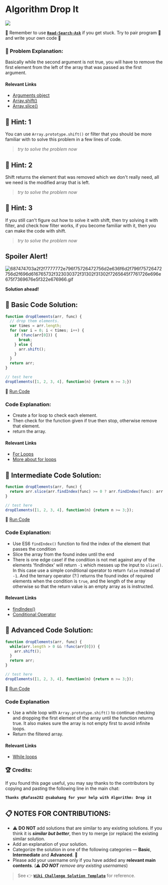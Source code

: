 # Algorithm Drop It

![](https://i.imgur.com/goyTFy2.png)

:triangular_flag_on_post: Remember to use [**`Read-Search-Ask`**](FreeCodeCamp-Get-Help) if you get stuck. Try to pair program :busts_in_silhouette: and write your own code :pencil:

### :checkered_flag: Problem Explanation:

Basically while the second argument is not true, you will have to remove the first element from the left of the array that was passed as the first argument.

#### Relevant Links

- [Arguments object](JS-Arguments)
- [Array.shift()](JS-Array-Prototype-Shift)
- [Array.slice()](JS-Array-Prototype-Slice)

## :speech_balloon: Hint: 1

You can use `Array.prototype.shift()` or filter that you should be more familiar with to solve this problem in a few lines of code.

> _try to solve the problem now_

## :speech_balloon: Hint: 2

Shift returns the element that was removed which we don't really need, all we need is the modified array that is left.

> _try to solve the problem now_

## :speech_balloon: Hint: 3

If you still can't figure out how to solve it with shift, then try solving it with filter, and check how filter works, if you become familiar with it, then you can make the code with shift.

> _try to solve the problem now_

## Spoiler Alert!

![687474703a2f2f7777772e796f75726472756d2e636f6d2f796f75726472756d2f696d616765732f323030372f31302f31302f7265645f7761726e696e675f7369676e5f322e676966.gif](https://files.gitter.im/FreeCodeCamp/Wiki/nlOm/thumb/687474703a2f2f7777772e796f75726472756d2e636f6d2f796f75726472756d2f696d616765732f323030372f31302f31302f7265645f7761726e696e675f7369676e5f322e676966.gif)

**Solution ahead!**

## :beginner: Basic Code Solution:

```javascript
function dropElements(arr, func) {
  // drop them elements.
  var times = arr.length;
  for (var i = 0; i < times; i++) {
    if (func(arr[0])) {
      break;
    } else {
      arr.shift();
    }
  }
  return arr;
}

// test here
dropElements([1, 2, 3, 4], function(n) {return n >= 3;})
```

:rocket: [Run Code](https://repl.it/CLna/0)

### Code Explanation:

- Create a for loop to check each element.
- Then check for the function given if true then stop, otherwise remove that element.
- return the array.

#### Relevant Links

- [For Loops](JS-For-Loop)
- [More about for loops](JS-For-Loops-Explained)

## :sunflower: Intermediate Code Solution:

```javascript
function dropElements(arr, func) {
  return arr.slice(arr.findIndex(func) >= 0 ? arr.findIndex(func): arr.length, arr.length);
}

// test here
dropElements([1, 2, 3, 4], function(n) {return n >= 3;});
```

:rocket: [Run Code](https://repl.it/CLnc/0)

### Code Explanation:

- Use ES6 `findIndex()` function to find the index of the element that passes the condition
- Slice the array from the found index until the end
- There is one edge case! if the condition is not met against any of the elements 'findIndex' will return `-1` which messes up the input to `slice()`. In this case use a simple conditional operator to return `false` instead of `-1`. And the ternary operator (?:) returns the found index of required elements when the condition is `true`, and the length of the array otherwise so that the return value is an empty array as is instructed.

#### Relevant Links

- [findIndex()](https://developer.mozilla.org/en-US/docs/Web/JavaScript/Reference/Global_Objects/Array/findIndex)
- [Conditional Operator](https://developer.mozilla.org/en-US/docs/Web/JavaScript/Reference/Operators/Conditional_Operator)

## :rotating_light: Advanced Code Solution:

```javascript
function dropElements(arr, func) {
  while(arr.length > 0 && !func(arr[0])) {
    arr.shift();
  }
  return arr;
}

// test here
dropElements([1, 2, 3, 4], function(n) {return n >= 3;});
```

:rocket: [Run Code](https://repl.it/CLnf/0)

### Code Explanation

- Use a while loop with `Array.prototype.shift()` to continue checking and dropping the first element of the array until the function returns true. It also makes sure the array is not empty first to avoid infinite loops.
- Return the filtered array.

#### Relevant Links

- [While loops](JS-While-Loop)

### :trophy: Credits:

If you found this page useful, you may say thanks to the contributors by copying and pasting the following line in the main chat:

**`Thanks @Rafase282 @sabahang for your help with Algorithm: Drop it`**

## :clipboard: NOTES FOR CONTRIBUTIONS:

- :warning: **DO NOT** add solutions that are similar to any existing solutions. If you think it is **_similar but better_**, then try to merge (or replace) the existing similar solution.
- Add an explanation of your solution.
- Categorize the solution in one of the following categories &mdash; **Basic**, **Intermediate** and **Advanced**. :traffic_light:
- Please add your username only if you have added any **relevant main contents**. (:warning: **_DO NOT_** _remove any existing usernames_)

> See :point_right: [**`Wiki Challenge Solution Template`**](Wiki-Template-Challenge-Solution) for reference.
